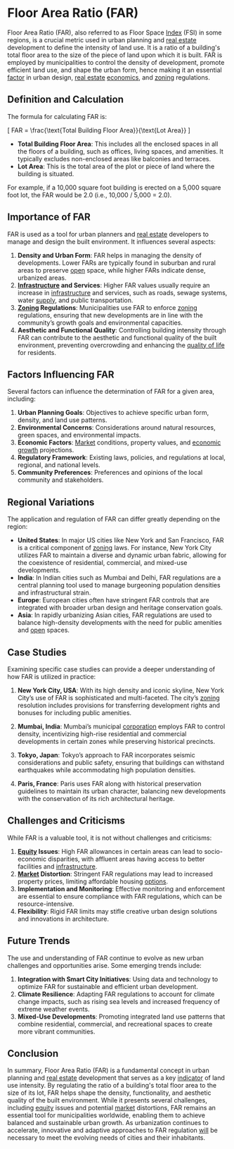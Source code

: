 # Floor Area Ratio (FAR)

Floor Area Ratio (FAR), also referred to as Floor Space [Index](../i/index_instrument.md) (FSI) in some regions, is a crucial metric used in urban planning and [real estate](../r/real_estate.md) development to define the intensity of land use. It is a ratio of a building's total floor area to the size of the piece of land upon which it is built. FAR is employed by municipalities to control the density of development, promote efficient land use, and shape the urban form, hence making it an essential [factor](../f/factor.md) in urban design, [real estate](../r/real_estate.md) [economics](../e/economics.md), and [zoning](../z/zoning.md) regulations. 

## Definition and Calculation

The formula for calculating FAR is:

\[ FAR = \frac{\text{Total Building Floor Area}}{\text{Lot Area}} \]

- **Total Building Floor Area**: This includes all the enclosed spaces in all the floors of a building, such as offices, living spaces, and amenities. It typically excludes non-enclosed areas like balconies and terraces.
- **Lot Area**: This is the total area of the plot or piece of land where the building is situated.

For example, if a 10,000 square foot building is erected on a 5,000 square foot lot, the FAR would be 2.0 (i.e., 10,000 / 5,000 = 2.0).

## Importance of FAR

FAR is used as a tool for urban planners and [real estate](../r/real_estate.md) developers to manage and design the built environment. It influences several aspects:

1. **Density and Urban Form**: FAR helps in managing the density of developments. Lower FARs are typically found in suburban and rural areas to preserve [open](../o/open.md) space, while higher FARs indicate dense, urbanized areas. 
2. **[Infrastructure](../i/infrastructure.md) and Services**: Higher FAR values usually require an increase in [infrastructure](../i/infrastructure.md) and services, such as roads, sewage systems, water [supply](../s/supply.md), and public transportation.
3. **[Zoning](../z/zoning.md) Regulations**: Municipalities use FAR to enforce [zoning](../z/zoning.md) regulations, ensuring that new developments are in line with the community’s growth goals and environmental capacities.
4. **Aesthetic and Functional Quality**: Controlling building intensity through FAR can contribute to the aesthetic and functional quality of the built environment, preventing overcrowding and enhancing the [quality of life](../q/quality_of_life.md) for residents.

## Factors Influencing FAR

Several factors can influence the determination of FAR for a given area, including:

1. **Urban Planning Goals**: Objectives to achieve specific urban form, density, and land use patterns.
2. **Environmental Concerns**: Considerations around natural resources, green spaces, and environmental impacts.
3. **Economic Factors**: [Market](../m/market.md) conditions, property values, and [economic growth](../e/economic_growth.md) projections.
4. **Regulatory Framework**: Existing laws, policies, and regulations at local, regional, and national levels.
5. **Community Preferences**: Preferences and opinions of the local community and stakeholders.

## Regional Variations

The application and regulation of FAR can differ greatly depending on the region:

- **United States**: In major US cities like New York and San Francisco, FAR is a critical component of [zoning](../z/zoning.md) laws. For instance, New York City utilizes FAR to maintain a diverse and dynamic urban fabric, allowing for the coexistence of residential, commercial, and mixed-use developments.
- **India**: In Indian cities such as Mumbai and Delhi, FAR regulations are a central planning tool used to manage burgeoning population densities and infrastructural strain.
- **Europe**: European cities often have stringent FAR controls that are integrated with broader urban design and heritage conservation goals.
- **Asia**: In rapidly urbanizing Asian cities, FAR regulations are used to balance high-density developments with the need for public amenities and [open](../o/open.md) spaces.

## Case Studies

Examining specific case studies can provide a deeper understanding of how FAR is utilized in practice:

1. **New York City, USA**: With its high density and iconic skyline, New York City’s use of FAR is sophisticated and multi-faceted. The city’s [zoning](../z/zoning.md) resolution includes provisions for transferring development rights and bonuses for including public amenities.
   
2. **Mumbai, India**: Mumbai’s municipal [corporation](../c/corporation.md) employs FAR to control density, incentivizing high-rise residential and commercial developments in certain zones while preserving historical precincts.

3. **Tokyo, Japan**: Tokyo’s approach to FAR incorporates seismic considerations and public safety, ensuring that buildings can withstand earthquakes while accommodating high population densities.

4. **Paris, France**: Paris uses FAR along with historical preservation guidelines to maintain its urban character, balancing new developments with the conservation of its rich architectural heritage.

## Challenges and Criticisms

While FAR is a valuable tool, it is not without challenges and criticisms:

1. **[Equity](../e/equity.md) Issues**: High FAR allowances in certain areas can lead to socio-economic disparities, with affluent areas having access to better facilities and [infrastructure](../i/infrastructure.md).
2. **[Market](../m/market.md) Distortion**: Stringent FAR regulations may lead to increased property prices, limiting affordable housing [options](../o/options.md).
3. **Implementation and Monitoring**: Effective monitoring and enforcement are essential to ensure compliance with FAR regulations, which can be resource-intensive.
4. **Flexibility**: Rigid FAR limits may stifle creative urban design solutions and innovations in architecture. 

## Future Trends

The use and understanding of FAR continue to evolve as new urban challenges and opportunities arise. Some emerging trends include:

1. **Integration with Smart City Initiatives**: Using data and technology to optimize FAR for sustainable and efficient urban development.
2. **Climate Resilience**: Adapting FAR regulations to account for climate change impacts, such as rising sea levels and increased frequency of extreme weather events.
3. **Mixed-Use Developments**: Promoting integrated land use patterns that combine residential, commercial, and recreational spaces to create more vibrant communities.

## Conclusion

In summary, Floor Area Ratio (FAR) is a fundamental concept in urban planning and [real estate](../r/real_estate.md) development that serves as a key [indicator](../i/indicator.md) of land use intensity. By regulating the ratio of a building's total floor area to the size of its lot, FAR helps shape the density, functionality, and aesthetic quality of the built environment. While it presents several challenges, including [equity](../e/equity.md) issues and potential [market](../m/market.md) distortions, FAR remains an essential tool for municipalities worldwide, enabling them to achieve balanced and sustainable urban growth. As urbanization continues to accelerate, innovative and adaptive approaches to FAR regulation [will](../w/will.md) be necessary to meet the evolving needs of cities and their inhabitants.